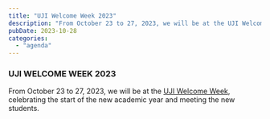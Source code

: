 ```yaml
---  
title: "UJI Welcome Week 2023"  
description: "From October 23 to 27, 2023, we will be at the UJI Welcome Week, celebrating the start of the new academic year and meeting the new students."  
pubDate: 2023-10-28  
categories:  
  - "agenda"  
---  
```


### UJI WELCOME WEEK 2023  

From October 23 to 27, 2023, we will be at the [UJI Welcome Week](https://www.google.es/maps/place/Universitat+Jaume+I/@39.9902105,-0.0511631,14z/data=!4m6!3m5!1s0xd5ffe0fca9b5147:0x1368bf53b3a7fb3f!8m2!3d39.9943481!4d-0.0702147!16zL20vMDg0dGNk?coh=164777&entry=tt&shorturl=1), celebrating the start of the new academic year and meeting the new students.  
